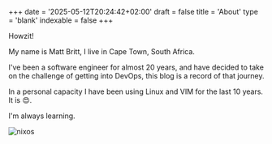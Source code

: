 +++
date = '2025-05-12T20:24:42+02:00'
draft = false
title = 'About'
type = 'blank'
indexable = false
+++


Howzit!

My name is Matt Britt, I live in Cape Town, South Africa.

I've been a software engineer for almost 20 years, and have decided to take on the challenge of getting into DevOps, this blog is a record of that journey.

In a personal capacity I have been using Linux and VIM for the last 10 years. It is 😍.

I'm always learning.

![nixos](/about/nixos.png)
